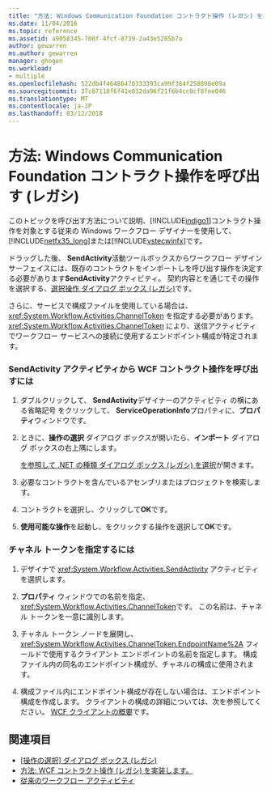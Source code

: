 ```yaml
---
title: "方法: Windows Communication Foundation コントラクト操作 (レガシ) を呼び出す |Microsoft ドキュメント"
ms.date: 11/04/2016
ms.topic: reference
ms.assetid: a9058345-708f-4fcf-8739-2a43e5285b7a
author: gewarren
ms.author: gewarren
manager: ghogen
ms.workload:
- multiple
ms.openlocfilehash: 522db4f46486470333393ca99f384f258898e09a
ms.sourcegitcommit: 37c87118f6f41e832da96f21f6b4cc0cf8fee046
ms.translationtype: MT
ms.contentlocale: ja-JP
ms.lasthandoff: 03/12/2018
---
```

# <a name="how-to-invoke-a-windows-communication-foundation-contract-operation-legacy"></a>方法: Windows Communication Foundation コントラクト操作を呼び出す (レガシ)
このトピックを呼び出す方法について説明、[!INCLUDE[indigo1](../workflow-designer/includes/indigo1_md.md)]コントラクト操作を対象とする従来の Windows ワークフロー デザイナーを使用して、[!INCLUDE[netfx35_long](../workflow-designer/includes/netfx35_long_md.md)]または[!INCLUDE[vstecwinfx](../workflow-designer/includes/vstecwinfx_md.md)]です。

 ドラッグした後、 **SendActivity**活動ツールボックスからワークフロー デザイン サーフェイスには、既存のコントラクトをインポートしを呼び出す操作を決定する必要があります**SendActivity**アクティビティ。 契約内容とを通じてその操作を選択する、[選択操作 ダイアログ ボックス (レガシ)](../workflow-designer/choose-operation-dialog-box-legacy.md)です。

 さらに、サービスで構成ファイルを使用している場合は、<xref:System.Workflow.Activities.ChannelToken> を指定する必要があります。 <xref:System.Workflow.Activities.ChannelToken> により、送信アクティビティでワークフロー サービスへの接続に使用するエンドポイント構成が特定されます。

### <a name="to-invoke-a-wcf-contract-operation-from-a-sendactivity-activity"></a>SendActivity アクティビティから WCF コントラクト操作を呼び出すには

1.  ダブルクリックして、 **SendActivity**デザイナーのアクティビティ の横にある省略記号 をクリックして、 **ServiceOperationInfo**プロパティに、**プロパティ**ウィンドウです。

2.  ときに、**操作の選択** ダイアログ ボックスが開いたら、**インポート** ダイアログ ボックスの右上隅にします。

     [を参照して .NET の種類 ダイアログ ボックス (レガシ) を選択](../workflow-designer/browse-and-select-a-dotnet-type-dialog-box-legacy.md)が開きます。

3.  必要なコントラクトを含んでいるアセンブリまたはプロジェクトを検索します。

4.  コントラクトを選択し、クリックして**OK**です。

5.  **使用可能な操作**を起動し、をクリックする操作を選択して**OK**です。

### <a name="to-specify-a-channel-token"></a>チャネル トークンを指定するには

1.  デザイナで <xref:System.Workflow.Activities.SendActivity> アクティビティを選択します。

2.  **プロパティ** ウィンドウでの名前を指定、<xref:System.Workflow.Activities.ChannelToken>です。 この名前は、チャネル トークンを一意に識別します。

3.  チャネル トークン ノードを展開し、<xref:System.Workflow.Activities.ChannelToken.EndpointName%2A> フィールドで使用するクライアント エンドポイントの名前を指定します。 構成ファイル内の同名のエンドポイント構成が、チャネルの構成に使用されます。

4.  構成ファイル内にエンドポイント構成が存在しない場合は、エンドポイント構成を作成します。 クライアントの構成の詳細については、次を参照してください。 [WCF クライアントの概要](/dotnet/framework/wcf/wcf-client-overview)です。

## <a name="see-also"></a>関連項目

- [[操作の選択] ダイアログ ボックス (レガシ)](../workflow-designer/choose-operation-dialog-box-legacy.md)
- [方法: WCF コントラクト操作 (レガシ) を実装します。](../workflow-designer/how-to-implement-a-windows-communication-foundation-contract-operation-legacy.md)
- [従来のワークフロー アクティビティ](../workflow-designer/legacy-workflow-activities.md)